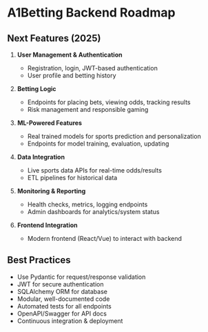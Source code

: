 # A1Betting Backend Roadmap

## Next Features (2025)

1. **User Management & Authentication**

   - Registration, login, JWT-based authentication
   - User profile and betting history

2. **Betting Logic**

   - Endpoints for placing bets, viewing odds, tracking results
   - Risk management and responsible gaming

3. **ML-Powered Features**

   - Real trained models for sports prediction and personalization
   - Endpoints for model training, evaluation, updating

4. **Data Integration**

   - Live sports data APIs for real-time odds/results
   - ETL pipelines for historical data

5. **Monitoring & Reporting**

   - Health checks, metrics, logging endpoints
   - Admin dashboards for analytics/system status

6. **Frontend Integration**
   - Modern frontend (React/Vue) to interact with backend

## Best Practices

- Use Pydantic for request/response validation
- JWT for secure authentication
- SQLAlchemy ORM for database
- Modular, well-documented code
- Automated tests for all endpoints
- OpenAPI/Swagger for API docs
- Continuous integration & deployment
